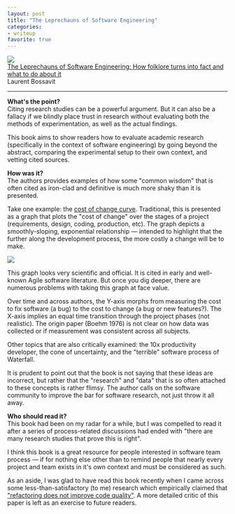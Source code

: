 ```yaml
---
layout: post
title: "The Leprechauns of Software Engineering"
categories:
- writeup
favorite: true
---
```


![]({{site.url}}/static/leprechauns.png)  
[The Leprechauns of Software Engineering: How folklore turns into fact and what to do about it][link]   
Laurent Bossavit  
    
---

**What's the point?**  
Citing research studies can be a powerful argument. But it can also be a fallacy if we blindly place trust in research without evaluating both the methods of experimentation, as well as the actual findings.

This book aims to show readers how to evaluate academic research (specifically in the context of software engineering) by going beyond the abstract, comparing the experimental setup to their own context, and vetting cited sources.

**How was it?**  
The authors provides examples of how some "common wisdom" that is often cited as iron-clad and definitive is much more shaky than it is presented.

Take one example: the [cost of change curve][coc]. Traditional, this is presented as a graph that plots the "cost of change" over the stages of a project (requirements, design, coding, production, etc). The graph depicts a smoothly-sloping, exponential relationship &mdash; intended to highlight that the further along the development process, the more costly a change will be to make.

![]({{site.url}}/static/cost-of-change-graph.gif)

This graph looks very scientific and official. It is cited in early and well-known Agile software literature. But once you dig deeper, there are numerous problems with taking this graph at face value. 

Over time and across authors, the Y-axis morphs from measuring the cost to fix software (a bug) to the cost to change (a bug or new features?). The X-axis implies an equal time transition through the project phases (not realistic). The origin paper (Boehm 1976) is not clear on how data was collected or if measurement was consistent across all subjects.

Other topics that are also critically examined: the 10x productivity developer, the cone of uncertainty, and the "terrible" software process of Waterfall.

It is prudent to point out that the book is not saying that these ideas are incorrect, but rather that the "research" and "data" that is so often attached to these concepts is rather flimsy. The author calls on the software community to improve the bar for software research, not just throw it all away.

**Who should read it?**  
This book had been on my radar for a while, but I was compelled to read it after a series of process-related discussions had ended with "there are many research studies that prove this is right".

I think this book is a great resource for people interested in software team process &mdash; if for nothing else other than to remind people that nearly every project and team exists in it's own context and must be considered as such.

As an aside, I was glad to have read this book recently when I came across some less-than-satisfactory (to me) research which empirically claimed that ["refactoring does not improve code quality"][bogus]. A more detailed critic of this paper is left as an exercise to future readers.

[link]: https://leanpub.com/leprechauns
[coc]: http://www.agilemodeling.com/essays/costOfChange.htm
[bogus]: http://www.itworld.com/article/2891140/study-finds-that-refactoring-doesn-t-improve-code-quality.html
